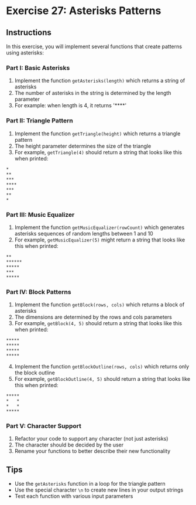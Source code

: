 # Exercise 27: Asterisks Patterns

## Instructions
In this exercise, you will implement several functions that create patterns using asterisks:

### Part I: Basic Asterisks
1. Implement the function `getAsterisks(length)` which returns a string of asterisks
2. The number of asterisks in the string is determined by the length parameter
3. For example: when length is 4, it returns '****'

### Part II: Triangle Pattern
1. Implement the function `getTriangle(height)` which returns a triangle pattern
2. The height parameter determines the size of the triangle
3. For example, `getTriangle(4)` should return a string that looks like this when printed:
```
*
**
***
****
***
**
*
```

### Part III: Music Equalizer
1. Implement the function `getMusicEqualizer(rowCount)` which generates asterisks sequences of random lengths between 1 and 10
3. For example, `getMusicEqualizer(5)` might return a string that looks like this when printed:
```
**
******
*****
***
*****
```

### Part IV: Block Patterns
1. Implement the function `getBlock(rows, cols)` which returns a block of asterisks
2. The dimensions are determined by the rows and cols parameters
3. For example, `getBlock(4, 5)` should return a string that looks like this when printed:
```
*****
*****
*****
*****
```

4. Implement the function `getBlockOutline(rows, cols)` which returns only the block outline
5. For example, `getBlockOutline(4, 5)` should return a string that looks like this when printed:
```
*****
*   *
*   *
*****
```

### Part V: Character Support
1. Refactor your code to support any character (not just asterisks)
2. The character should be decided by the user
3. Rename your functions to better describe their new functionality

## Tips
- Use the `getAsterisks` function in a loop for the triangle pattern
- Use the special character `\n` to create new lines in your output strings
- Test each function with various input parameters 